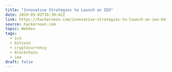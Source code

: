 ```yaml
---
title: "Innovative Strategies to Launch an IEO"
date: 2019-05-02T16:39:42Z
link: https://hackernoon.com/innovative-strategies-to-launch-an-ieo-b4f29197cbd7?source=rss----3a8144eabfe3---4
source: hackernoon.com
topic: Webdev
tags:
  - ico
  - bitcoin
  - cryptocurrency
  - blockchain
  - ieo
draft: false
---
```

